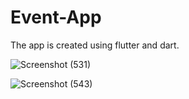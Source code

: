 # Event-App
The app is created using flutter and dart.


![Screenshot (531)](https://user-images.githubusercontent.com/80529211/126822183-fd4a8aac-b045-4378-823f-560070fdfb5c.png)


![Screenshot (543)](https://user-images.githubusercontent.com/80529211/127698529-f467321f-3769-4c7a-b22a-98da46689090.png)






